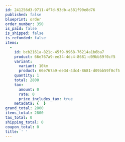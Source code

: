```yaml
---
id: 241256d3-9711-4f7d-93db-a581f90e8d76
published: false
blueprint: order
order_number: 350
is_paid: false
is_shipped: false
is_refunded: false
items:
  -
    id: bcb2161a-821c-45f9-9968-76214a1b6ba7
    product: 66e767a9-ee34-4dc4-8681-d09bb59f0cf5
    variant:
      variant: 10km
      product: 66e767a9-ee34-4dc4-8681-d09bb59f0cf5
    quantity: 1
    total: 2800
    tax:
      amount: 0
      rate: 0
      price_includes_tax: true
    metadata: {  }
grand_total: 2800
items_total: 2800
tax_total: 0
shipping_total: 0
coupon_total: 0
title: ' '
---
```


